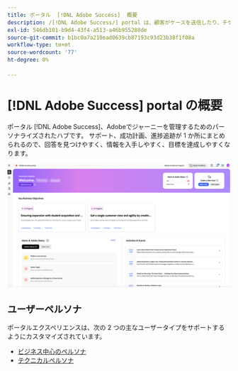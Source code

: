 ```yaml
---
title: ポータル  [!DNL Adobe Success]  概要
description: /[!DNL Adobe Success/] portal は、顧客がケースを送信したり、チケットの進行状況を表示したり、サポートにアクセスしたり、計画ツールを使用したりするための統合ポータルです。
exl-id: 546db101-b9d4-43f4-a513-a46b955280de
source-git-commit: b1bc0a7a210ead0639cb87193c93d23b38f1f08a
workflow-type: tm+mt
source-wordcount: '77'
ht-degree: 0%

---
```


# [!DNL Adobe Success] portal の概要

ポータル [!DNL Adobe Success]、Adobeでジャーニーを管理するためのパーソナライズされたハブです。 サポート、成功計画、進捗追跡が 1 か所にまとめられるので、回答を見つけやすく、情報を入手しやすく、目標を達成しやすくなります。

![adobe-success-portal-homepage](/help/adobe-success-portal/assets/overview-and-business-persona-overview.png)

## ユーザーペルソナ

ポータルエクスペリエンスは、次の 2 つの主なユーザータイプをサポートするようにカスタマイズされています。

* [ビジネス中心のペルソナ](/help/adobe-success-portal/business-persona/key-functionalities-for-business-persona.md)
* [テクニカルペルソナ](/help/adobe-success-portal/technical-persona/key-functionalities-for-technical-persona.md)
